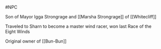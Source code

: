 #NPC 

Son of Mayor Igga Strongrage and [[Marsha Strongrage]] of [[Whitecliff]]

Traveled to Sharn to become a master wind racer, won last Race of the Eight Winds

Original owner of [[Bun-Bun]]